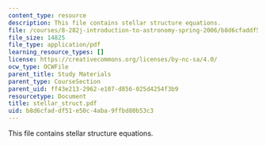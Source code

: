 ```yaml
---
content_type: resource
description: This file contains stellar structure equations.
file: /courses/8-282j-introduction-to-astronomy-spring-2006/b8d6cfaddf51e50c4aba9ffbd80b53c3_stellar_struct.pdf
file_size: 14825
file_type: application/pdf
learning_resource_types: []
license: https://creativecommons.org/licenses/by-nc-sa/4.0/
ocw_type: OCWFile
parent_title: Study Materials
parent_type: CourseSection
parent_uid: ff43e213-2962-e107-d856-025d4254f3b9
resourcetype: Document
title: stellar_struct.pdf
uid: b8d6cfad-df51-e50c-4aba-9ffbd80b53c3
---
```

This file contains stellar structure equations.